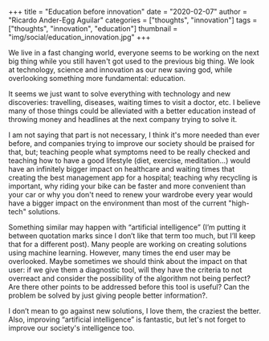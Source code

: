 +++
title = "Education before innovation"
date = "2020-02-07"
author = "Ricardo Ander-Egg Aguilar"
categories = ["thoughts", "innovation"]
tags = ["thoughts", "innovation", "education"]
thumbnail = "img/social/education_innovation.jpg"
+++

We live in a fast changing world, everyone seems to be working on the next big thing while you still haven't got used to the previous big thing. We look at technology, science and innovation as our new saving god, while overlooking something more fundamental: education.
<!--more-->

It seems we just want to solve everything with technology and new discoveries: travelling, diseases, waiting times to visit a doctor, etc. I believe many of those things could be alleviated with a better education instead of throwing money and headlines at the next company trying to solve it.

I am not saying that part is not necessary, I think it's more needed than ever before, and companies trying to improve our society should be praised for that, but; teaching people what symptoms need to be really checked and teaching how to have a good lifestyle (diet, exercise, meditation...) would have an infinitely bigger impact on healthcare and waiting times that creating the best management app for a hospital; teaching why recycling is important, why riding your bike can be faster and more convenient than your car or why you don't need to renew your wardrobe every year would have a bigger impact on the environment than most of the current "high-tech" solutions.

Something similar may happen with “artificial intelligence” (I’m putting it between quotation marks since I don’t like that term too much, but I’ll keep that for a different post). Many people are working on creating solutions using machine learning. However, many times the end user may be overlooked. Maybe sometimes we should think about the impact on that user: if we give them a diagnostic tool, will they have the criteria to not overreact and consider the possibility of the algorithm not being perfect? Are there other points to be addressed before this tool is useful? Can the problem be solved by just giving people better information?.

I don’t mean to go against new solutions, I love them, the craziest the better. Also, improving “artificial intelligence” is fantastic, but let's not forget to improve our society's intelligence too.


